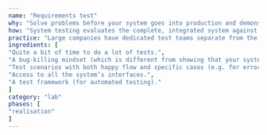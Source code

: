 ```yaml
---
name: "Requirements test"
why: "Solve problems before your system goes into production and demonstrate that the system operates according to its requirements."
how: "System testing evaluates the complete, integrated system against its requirements. Create a test plan based on the requirements. It should contain test cases with expected outcomes. Over one or more test rounds, test the system and compare the results with the expected outcomes. Each test round ends with a conclusion (pass or fail) for the system or parts of it."
practice: "Large companies have dedicated test teams separate from the developers, as finding bugs requires a different competence and mindset than developing an IT system"
ingredients: [
"Quite a bit of time to do a lot of tests.",
"A bug-killing mindset (which is different from showing that your system works).",
"Test scenarios with both happy flow and specific cases (e.g. for error handling).",
"Access to all the system’s interfaces.",
"A test framework (for automated testing)."
]
category: "lab"
phases: [
"realisation"
]
---
```

